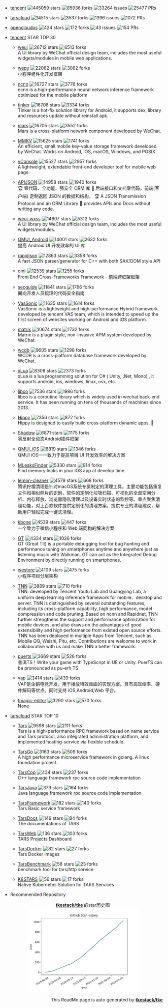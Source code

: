 
+ [tencent](https://github.com/tencent)
![445059 stars](https://img.shields.io/badge/Stars-445059-green)
![85936 forks](https://img.shields.io/badge/Forks-85936-green)
![33264 issues](https://img.shields.io/badge/Issues-33264-green)
![25477 PRs](https://img.shields.io/badge/PRs-25477-green)

+ [tarscloud](https://github.com/tarscloud)
![14515 stars](https://img.shields.io/badge/Stars-14515-green)
![3537 forks](https://img.shields.io/badge/Forks-3537-green)
![1396 issues](https://img.shields.io/badge/Issues-1396-green)
![1072 PRs](https://img.shields.io/badge/PRs-1072-green)

+ [opencloudos](https://github.com/opencloudos)
![424 stars](https://img.shields.io/badge/Stars-424-green)
![172 forks](https://img.shields.io/badge/Forks-172-green)
![43 issues](https://img.shields.io/badge/Issues-43-green)
![154 PRs](https://img.shields.io/badge/PRs-154-green)



+ [tencent](https://github.com/tencent) STAR TOP 30
    
    + [weui](https://github.com/tencent/weui) 
    ![26712 stars](https://img.shields.io/badge/Stars-26712-green)
    ![6513 forks](https://img.shields.io/badge/Forks-6513-green)  
    A UI library by WeChat official design team, includes the most useful widgets/modules in mobile web applications.
    
    + [wepy](https://github.com/tencent/wepy) 
    ![22062 stars](https://img.shields.io/badge/Stars-22062-green)
    ![3062 forks](https://img.shields.io/badge/Forks-3062-green)  
    小程序组件化开发框架
    
    + [ncnn](https://github.com/tencent/ncnn) 
    ![16727 stars](https://img.shields.io/badge/Stars-16727-green)
    ![3776 forks](https://img.shields.io/badge/Forks-3776-green)  
    ncnn is a high-performance neural network inference framework optimized for the mobile platform
    
    + [tinker](https://github.com/tencent/tinker) 
    ![16708 stars](https://img.shields.io/badge/Stars-16708-green)
    ![3334 forks](https://img.shields.io/badge/Forks-3334-green)  
    Tinker is a hot-fix solution library for Android, it supports dex, library and resources update without reinstall apk.
    
    + [mars](https://github.com/tencent/mars) 
    ![16705 stars](https://img.shields.io/badge/Stars-16705-green)
    ![3552 forks](https://img.shields.io/badge/Forks-3552-green)  
    Mars is a cross-platform network component  developed by WeChat.
    
    + [MMKV](https://github.com/tencent/MMKV) 
    ![15625 stars](https://img.shields.io/badge/Stars-15625-green)
    ![1741 forks](https://img.shields.io/badge/Forks-1741-green)  
    An efficient, small mobile key-value storage framework developed by WeChat. Works on Android, iOS, macOS, Windows, and POSIX.
    
    + [vConsole](https://github.com/tencent/vConsole) 
    ![15527 stars](https://img.shields.io/badge/Stars-15527-green)
    ![2957 forks](https://img.shields.io/badge/Forks-2957-green)  
    A lightweight, extendable front-end developer tool for mobile web page.
    
    + [APIJSON](https://github.com/tencent/APIJSON) 
    ![14958 stars](https://img.shields.io/badge/Stars-14958-green)
    ![1940 forks](https://img.shields.io/badge/Forks-1940-green)  
    🏆 零代码、全功能、强安全 ORM 库 🚀 后端接口和文档零代码，前端(客户端) 定制返回 JSON 的数据和结构。 🏆 A JSON Transmission Protocol and an ORM Library 🚀  provides APIs and Docs without writing any code.
    
    + [weui-wxss](https://github.com/tencent/weui-wxss) 
    ![14607 stars](https://img.shields.io/badge/Stars-14607-green)
    ![5312 forks](https://img.shields.io/badge/Forks-5312-green)  
    A UI library by WeChat official design team, includes the most useful widgets/modules.
    
    + [QMUI_Android](https://github.com/tencent/QMUI_Android) 
    ![14001 stars](https://img.shields.io/badge/Stars-14001-green)
    ![2632 forks](https://img.shields.io/badge/Forks-2632-green)  
    提高 Android UI 开发效率的 UI 库
    
    + [rapidjson](https://github.com/tencent/rapidjson) 
    ![12863 stars](https://img.shields.io/badge/Stars-12863-green)
    ![3358 forks](https://img.shields.io/badge/Forks-3358-green)  
    A fast JSON parser/generator for C++ with both SAX/DOM style API
    
    + [omi](https://github.com/tencent/omi) 
    ![12539 stars](https://img.shields.io/badge/Stars-12539-green)
    ![1255 forks](https://img.shields.io/badge/Forks-1255-green)  
     Front End Cross-Frameworks Framework - 前端跨框架框架
    
    + [secguide](https://github.com/tencent/secguide) 
    ![11841 stars](https://img.shields.io/badge/Stars-11841-green)
    ![1766 forks](https://img.shields.io/badge/Forks-1766-green)  
    面向开发人员梳理的代码安全指南
    
    + [VasSonic](https://github.com/tencent/VasSonic) 
    ![11635 stars](https://img.shields.io/badge/Stars-11635-green)
    ![1614 forks](https://img.shields.io/badge/Forks-1614-green)  
    VasSonic is a lightweight and high-performance Hybrid framework developed by tencent VAS team, which is intended to speed up the first screen of websites working on Android and iOS platform. 
    
    + [matrix](https://github.com/tencent/matrix) 
    ![10674 stars](https://img.shields.io/badge/Stars-10674-green)
    ![1732 forks](https://img.shields.io/badge/Forks-1732-green)  
    Matrix is a plugin style, non-invasive APM system developed by WeChat.
    
    + [wcdb](https://github.com/tencent/wcdb) 
    ![9605 stars](https://img.shields.io/badge/Stars-9605-green)
    ![1298 forks](https://img.shields.io/badge/Forks-1298-green)  
    WCDB is a cross-platform database framework developed by WeChat.
    
    + [xLua](https://github.com/tencent/xLua) 
    ![8308 stars](https://img.shields.io/badge/Stars-8308-green)
    ![2373 forks](https://img.shields.io/badge/Forks-2373-green)  
    xLua is a lua programming solution for  C# ( Unity, .Net, Mono) , it supports android, ios, windows, linux, osx, etc.
    
    + [libco](https://github.com/tencent/libco) 
    ![7536 stars](https://img.shields.io/badge/Stars-7536-green)
    ![1986 forks](https://img.shields.io/badge/Forks-1986-green)  
    libco is a coroutine library which is widely used in wechat  back-end service. It has been running on tens of thousands of machines since 2013.
    
    + [Hippy](https://github.com/tencent/Hippy) 
    ![7356 stars](https://img.shields.io/badge/Stars-7356-green)
    ![872 forks](https://img.shields.io/badge/Forks-872-green)  
    Hippy is designed to easily build cross-platform dynamic apps. 👏
    
    + [Shadow](https://github.com/tencent/Shadow) 
    ![6871 stars](https://img.shields.io/badge/Stars-6871-green)
    ![1175 forks](https://img.shields.io/badge/Forks-1175-green)  
    零反射全动态Android插件框架
    
    + [QMUI_iOS](https://github.com/tencent/QMUI_iOS) 
    ![6819 stars](https://img.shields.io/badge/Stars-6819-green)
    ![1346 forks](https://img.shields.io/badge/Forks-1346-green)  
    QMUI iOS——致力于提高项目 UI 开发效率的解决方案
    
    + [MLeaksFinder](https://github.com/tencent/MLeaksFinder) 
    ![5330 stars](https://img.shields.io/badge/Stars-5330-green)
    ![914 forks](https://img.shields.io/badge/Forks-914-green)  
    Find memory leaks in your iOS app at develop time.
    
    + [lemon-cleaner](https://github.com/tencent/lemon-cleaner) 
    ![4579 stars](https://img.shields.io/badge/Stars-4579-green)
    ![668 forks](https://img.shields.io/badge/Forks-668-green)  
    腾讯柠檬清理是针对macOS系统专属制定的清理工具。主要功能包括重复文件和相似照片的识别、软件的定制化垃圾扫描、可视化的全盘空间分析、内存释放、浏览器隐私清理以及设备实时状态的监控等。重点聚焦清理功能，对上百款软件提供定制化的清理方案，提供专业的清理建议，帮助用户轻松完成一键式清理。
    
    + [kbone](https://github.com/tencent/kbone) 
    ![4539 stars](https://img.shields.io/badge/Stars-4539-green)
    ![447 forks](https://img.shields.io/badge/Forks-447-green)  
    一个致力于微信小程序和 Web 端同构的解决方案
    
    + [GT](https://github.com/tencent/GT) 
    ![4334 stars](https://img.shields.io/badge/Stars-4334-green)
    ![1026 forks](https://img.shields.io/badge/Forks-1026-green)  
    GT (Great Tit) is a portable debugging tool for bug hunting and performance tuning on smartphones anytime and anywhere just as listening music with Walkman. GT can act as the Integrated Debug Environment by directly running on smartphones.
    
    + [westore](https://github.com/tencent/westore) 
    ![4109 stars](https://img.shields.io/badge/Stars-4109-green)
    ![475 forks](https://img.shields.io/badge/Forks-475-green)  
    小程序项目分层架构
    
    + [TNN](https://github.com/tencent/TNN) 
    ![3889 stars](https://img.shields.io/badge/Stars-3889-green)
    ![710 forks](https://img.shields.io/badge/Forks-710-green)  
    TNN: developed by Tencent Youtu Lab and Guangying Lab, a uniform deep learning inference framework for mobile、desktop and server. TNN is distinguished by several outstanding features, including its cross-platform capability, high performance, model compression and code pruning. Based on ncnn and Rapidnet, TNN further strengthens the support and performance optimization for mobile devices, and also draws on the advantages of good extensibility and high performance from existed open source efforts. TNN has been deployed in multiple Apps from Tencent, such as Mobile QQ, Weishi, Pitu, etc. Contributions are welcome to work in collaborative with us and make TNN a better framework. 
    
    + [puerts](https://github.com/tencent/puerts) 
    ![3669 stars](https://img.shields.io/badge/Stars-3669-green)
    ![526 forks](https://img.shields.io/badge/Forks-526-green)  
    普洱TS！Write your game with TypeScript in UE or Unity. PuerTS can be pronounced as pu-erh TS
    
    + [vap](https://github.com/tencent/vap) 
    ![3414 stars](https://img.shields.io/badge/Stars-3414-green)
    ![439 forks](https://img.shields.io/badge/Forks-439-green)  
    VAP是企鹅电竞开发，用于播放特效动画的实现方案。具有高压缩率、硬件解码等优点。同时支持 iOS,Android,Web 平台。
    
    + [tmagic-editor](https://github.com/tencent/tmagic-editor) 
    ![3290 stars](https://img.shields.io/badge/Stars-3290-green)
    ![570 forks](https://img.shields.io/badge/Forks-570-green)  
    None
    

+ [tarscloud](https://github.com/tarscloud) STAR TOP 10
    
    + [Tars](https://github.com/tarscloud/Tars) 
    ![9598 stars](https://img.shields.io/badge/Stars-9598-green)
    ![2111 forks](https://img.shields.io/badge/Forks-2111-green)  
    Tars is a high-performance RPC framework based on name service and Tars protocol, also integrated administration platform, and implemented hosting-service via flexible schedule.
    
    + [TarsGo](https://github.com/tarscloud/TarsGo) 
    ![3163 stars](https://img.shields.io/badge/Stars-3163-green)
    ![509 forks](https://img.shields.io/badge/Forks-509-green)  
    A  high performance microservice  framework  in golang. A linux foundation project.
    
    + [TarsCpp](https://github.com/tarscloud/TarsCpp) 
    ![434 stars](https://img.shields.io/badge/Stars-434-green)
    ![237 forks](https://img.shields.io/badge/Forks-237-green)  
    C++ language framework rpc source code implementation
    
    + [TarsJava](https://github.com/tarscloud/TarsJava) 
    ![379 stars](https://img.shields.io/badge/Stars-379-green)
    ![164 forks](https://img.shields.io/badge/Forks-164-green)  
    Java language framework rpc source code implementation
    
    + [TarsFramework](https://github.com/tarscloud/TarsFramework) 
    ![182 stars](https://img.shields.io/badge/Stars-182-green)
    ![140 forks](https://img.shields.io/badge/Forks-140-green)  
    Tars Basic service framework
    
    + [TarsDocs](https://github.com/tarscloud/TarsDocs) 
    ![149 stars](https://img.shields.io/badge/Stars-149-green)
    ![84 forks](https://img.shields.io/badge/Forks-84-green)  
    The documentations of TARS
    
    + [TarsWeb](https://github.com/tarscloud/TarsWeb) 
    ![136 stars](https://img.shields.io/badge/Stars-136-green)
    ![103 forks](https://img.shields.io/badge/Forks-103-green)  
    TARS Projects Dashboard
    
    + [TarsDocker](https://github.com/tarscloud/TarsDocker) 
    ![82 stars](https://img.shields.io/badge/Stars-82-green)
    ![27 forks](https://img.shields.io/badge/Forks-27-green)  
    Tars Docker  images
    
    + [TarsBenchmark](https://github.com/tarscloud/TarsBenchmark) 
    ![58 stars](https://img.shields.io/badge/Stars-58-green)
    ![23 forks](https://img.shields.io/badge/Forks-23-green)  
    benchmark tool for tars/http service
    
    + [K8STARS](https://github.com/tarscloud/K8STARS) 
    ![56 stars](https://img.shields.io/badge/Stars-56-green)
    ![17 forks](https://img.shields.io/badge/Forks-17-green)  
    Native Kubernetes  Solution for TARS Services
    


+ Recommended Repository  
<p align="center">
      <strong>
        <a href="https://github.com/tkestack/tke" target="_blank">tkestack/tke</a>
      </strong>  的star历史图
  <br>
  <img src="https://raw.githubusercontent.com/ButterAndButterfly/GithubTools/master/data/stars_history.jpg" width="350px"></img>    
</p>

<p align="right">
      This ReadMe page is auto generated by 
      <strong>
        <a href="https://github.com/tkestack/tke" target="_blank">tkestack/tke</a><br>
      </strong>   
</p>